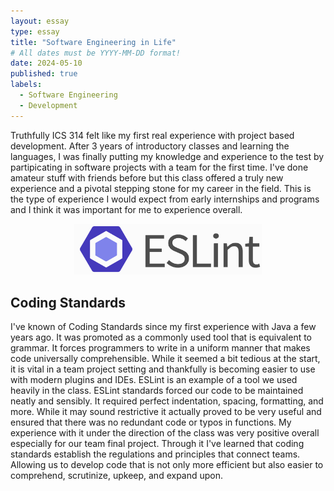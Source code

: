 ```yaml
---
layout: essay
type: essay
title: "Software Engineering in Life"
# All dates must be YYYY-MM-DD format!
date: 2024-05-10
published: true
labels:
  - Software Engineering
  - Development
---
```


Truthfully ICS 314 felt like my first real experience with project based development. After 3 years of introductory classes and learning the languages, I was finally putting my knowledge and experience to the test by partipicating in software projects with a team for the first time. I've done amateur stuff with friends before but this class offered a truly new experience and a pivotal stepping stone for my career in the field. This is the type of experience I would expect from early internships and programs and I think it was important for me to experience overall.

<p align="center" >
<img width="300px" img class="img-fluid" src="../img/eslint.png">
</p>

## Coding Standards
I've known of Coding Standards since my first experience with Java a few years ago. It was promoted as a commonly used tool that is equivalent to grammar. It forces programmers to write in a uniform manner that makes code universally comprehensible. While it seemed a bit tedious at the start, it is vital in a team project setting and thankfully is becoming easier to use with modern plugins and IDEs. ESLint is an example of a tool we used heavily in the class. ESLint standards forced our code to be maintained neatly and sensibly. It required perfect indentation, spacing, formatting, and more. While it may sound restrictive it actually proved to be very useful and ensured that there was no redundant code or typos in functions. My experience with it under the direction of the class was very positive overall especially for our team final project. Through it I've learned that coding standards establish the regulations and principles that connect teams. Allowing us to develop code that is not only more efficient but also easier to comprehend, scrutinize, upkeep, and expand upon. 
